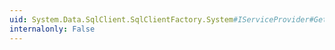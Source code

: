 ```yaml
---
uid: System.Data.SqlClient.SqlClientFactory.System#IServiceProvider#GetService(System.Type)
internalonly: False
---
```

